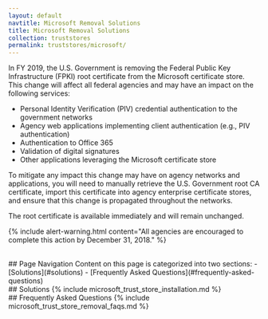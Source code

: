 ```yaml
---
layout: default
navtitle: Microsoft Removal Solutions
title: Microsoft Removal Solutions
collection: truststores
permalink: truststores/microsoft/
---
```

In FY 2019, the U.S. Government is removing the Federal Public Key Infrastructure (FPKI) root certificate from the Microsoft certificate store. This change will affect all federal agencies and may have an impact on the following services:  
 
- Personal Identity Verification (PIV) credential authentication to the government networks
- Agency web applications implementing client authentication (e.g., PIV authentication)
- Authentication to Office 365
- Validation of digital signatures
- Other applications leveraging the Microsoft certificate store

To mitigate any impact this change may have on agency networks and applications, you will need to manually retrieve the U.S. Government root CA certificate, import this certificate into agency enterprise certificate stores, and ensure that this change is propagated throughout the networks. 

The root certificate is available immediately and will remain unchanged. 

{% include alert-warning.html content="All agencies are encouraged to complete this action by December 31, 2018." %} 

<br>
## Page Navigation
Content on this page is categorized into two sections:
- [Solutions](#solutions)
- [Frequently Asked Questions](#frequently-asked-questions)

<br>
## Solutions
{% include microsoft_trust_store_installation.md %}

<br>
## Frequently Asked Questions
{% include microsoft_trust_store_removal_faqs.md %}


